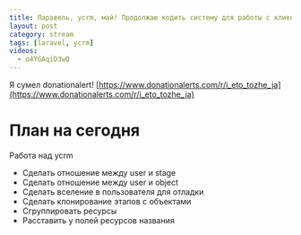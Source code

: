 ```yaml
---
title: Ларавель, ycrm, май! Продолжаю кодить систему для работы с клиентами.
layout: post
category: stream
tags: [laravel, ycrm]
videos:
  - o4YGAqiD3wQ
---
```


Я сумел donationalert! [https://www.donationalerts.com/r/i_eto_tozhe_ja](https://www.donationalerts.com/r/i_eto_tozhe_ja)

# План на сегодня

Работа над ycrm

- Сделать отношение между user и stage
- Сделать отношение между user и object
- Сделать вселение в пользователя для отладки
- Сделать клонирование этапов с объектами
- Сгруппировать ресурсы
- Расставить у полей ресурсов названия

